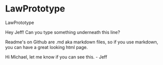 # LawPrototype
LawPrototype

Hey Jeff! Can you type something underneath this line?

Readme's on Github are .md aka markdown files, so if you use markdown, you can have a great looking html page.

Hi Michael, let me know if you can see this. - Jeff
